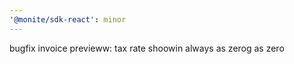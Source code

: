 ```yaml
---
'@monite/sdk-react': minor
---
```


bugfix invoice previeww: tax rate shoowin always as zerog as zero
